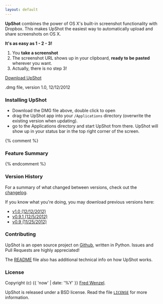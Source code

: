 ```yaml
---
layout: default
---
```


**UpShot** combines the power of OS X's built-in screenshot functionality with Dropbox. This makes UpShot the easiest way to automatically upload and share screenshots on OS X.

**It's as easy as 1 - 2 - 3!**

1. You **take a screenshot**
2. The screenshot URL shows up in your clipboard, **ready to be pasted** wherever you want.
3. Actually, there is no step 3!

<div id="dlbutton">
<a href="#" class="button">Download UpShot</a>
<p>.dmg file, version 1.0, 12/12/2012</p>
</div>

### Installing UpShot
* Download the DMG file above, double click to open
* drag the UpShot app into your ``/Applications`` directory (overwrite the existing version when updating).
* go to the Applications directory and start UpShot from there. UpShot will show up in your status bar in the top right corner of the screen.

{% comment %}
### Feature Summary
{% endcomment %}

### Version History
For a summary of what changed between versions, check out the [changelog][changelog].

If you know what you're doing, you may download previous versions here:

* [v1.0 (12/12/2012)][1.0]
* [v0.9.1 (12/5/2012)][0.9.1]
* [v0.9 (11/25/2012)][0.9]

[changelog]: https://github.com/fwenzel/upshot/blob/master/CHANGELOG.md
[1.0]: #
[0.9.1]: http://dl.upshot.it/UpShot-0.9.1.dmg
[0.9]: http://dl.upshot.it/UpShot-0.9.dmg

### Contributing

UpShot is an open source project on [Github][upshot-gh], written in Python. Issues and Pull Requests are highly appreciated!

The [README][readme] file also has additional technical info on how UpShot works.

[upshot-gh]: https://github.com/fwenzel/upshot/
[readme]: https://github.com/fwenzel/upshot#readme

### License
Copyright (c) {{ 'now' | date: '%Y' }} [Fred Wenzel](http://fredericiana.com).

UpShot is released under a BSD license. Read the file [``LICENSE``][license] for more information.

[license]: https://github.com/fwenzel/upshot/blob/master/LICENSE
